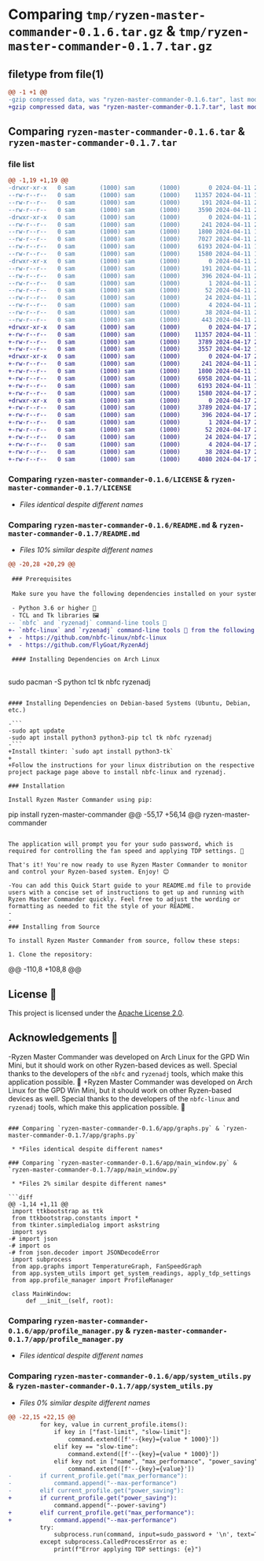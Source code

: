 # Comparing `tmp/ryzen-master-commander-0.1.6.tar.gz` & `tmp/ryzen-master-commander-0.1.7.tar.gz`

## filetype from file(1)

```diff
@@ -1 +1 @@
-gzip compressed data, was "ryzen-master-commander-0.1.6.tar", last modified: Thu Apr 11 20:45:27 2024, max compression
+gzip compressed data, was "ryzen-master-commander-0.1.7.tar", last modified: Wed Apr 17 23:25:28 2024, max compression
```

## Comparing `ryzen-master-commander-0.1.6.tar` & `ryzen-master-commander-0.1.7.tar`

### file list

```diff
@@ -1,19 +1,19 @@
-drwxr-xr-x   0 sam       (1000) sam       (1000)        0 2024-04-11 20:45:27.452494 ryzen-master-commander-0.1.6/
--rw-r--r--   0 sam       (1000) sam       (1000)    11357 2024-04-11 19:38:16.000000 ryzen-master-commander-0.1.6/LICENSE
--rw-r--r--   0 sam       (1000) sam       (1000)      191 2024-04-11 20:45:27.452494 ryzen-master-commander-0.1.6/PKG-INFO
--rw-r--r--   0 sam       (1000) sam       (1000)     3590 2024-04-11 20:44:08.000000 ryzen-master-commander-0.1.6/README.md
-drwxr-xr-x   0 sam       (1000) sam       (1000)        0 2024-04-11 20:45:27.451494 ryzen-master-commander-0.1.6/app/
--rw-r--r--   0 sam       (1000) sam       (1000)      241 2024-04-11 20:33:33.000000 ryzen-master-commander-0.1.6/app/__init__.py
--rw-r--r--   0 sam       (1000) sam       (1000)     1800 2024-04-11 19:04:29.000000 ryzen-master-commander-0.1.6/app/graphs.py
--rw-r--r--   0 sam       (1000) sam       (1000)     7027 2024-04-11 20:06:15.000000 ryzen-master-commander-0.1.6/app/main_window.py
--rw-r--r--   0 sam       (1000) sam       (1000)     6193 2024-04-11 19:28:04.000000 ryzen-master-commander-0.1.6/app/profile_manager.py
--rw-r--r--   0 sam       (1000) sam       (1000)     1580 2024-04-11 19:19:29.000000 ryzen-master-commander-0.1.6/app/system_utils.py
-drwxr-xr-x   0 sam       (1000) sam       (1000)        0 2024-04-11 20:45:27.452494 ryzen-master-commander-0.1.6/ryzen_master_commander.egg-info/
--rw-r--r--   0 sam       (1000) sam       (1000)      191 2024-04-11 20:45:27.000000 ryzen-master-commander-0.1.6/ryzen_master_commander.egg-info/PKG-INFO
--rw-r--r--   0 sam       (1000) sam       (1000)      396 2024-04-11 20:45:27.000000 ryzen-master-commander-0.1.6/ryzen_master_commander.egg-info/SOURCES.txt
--rw-r--r--   0 sam       (1000) sam       (1000)        1 2024-04-11 20:45:27.000000 ryzen-master-commander-0.1.6/ryzen_master_commander.egg-info/dependency_links.txt
--rw-r--r--   0 sam       (1000) sam       (1000)       52 2024-04-11 20:45:27.000000 ryzen-master-commander-0.1.6/ryzen_master_commander.egg-info/entry_points.txt
--rw-r--r--   0 sam       (1000) sam       (1000)       24 2024-04-11 20:45:27.000000 ryzen-master-commander-0.1.6/ryzen_master_commander.egg-info/requires.txt
--rw-r--r--   0 sam       (1000) sam       (1000)        4 2024-04-11 20:45:27.000000 ryzen-master-commander-0.1.6/ryzen_master_commander.egg-info/top_level.txt
--rw-r--r--   0 sam       (1000) sam       (1000)       38 2024-04-11 20:45:27.452494 ryzen-master-commander-0.1.6/setup.cfg
--rw-r--r--   0 sam       (1000) sam       (1000)      443 2024-04-11 20:45:16.000000 ryzen-master-commander-0.1.6/setup.py
+drwxr-xr-x   0 sam       (1000) sam       (1000)        0 2024-04-17 23:25:28.345649 ryzen-master-commander-0.1.7/
+-rw-r--r--   0 sam       (1000) sam       (1000)    11357 2024-04-11 19:38:16.000000 ryzen-master-commander-0.1.7/LICENSE
+-rw-r--r--   0 sam       (1000) sam       (1000)     3789 2024-04-17 23:25:28.345649 ryzen-master-commander-0.1.7/PKG-INFO
+-rw-r--r--   0 sam       (1000) sam       (1000)     3557 2024-04-12 19:02:10.000000 ryzen-master-commander-0.1.7/README.md
+drwxr-xr-x   0 sam       (1000) sam       (1000)        0 2024-04-17 23:25:28.344649 ryzen-master-commander-0.1.7/app/
+-rw-r--r--   0 sam       (1000) sam       (1000)      241 2024-04-11 20:33:33.000000 ryzen-master-commander-0.1.7/app/__init__.py
+-rw-r--r--   0 sam       (1000) sam       (1000)     1800 2024-04-11 19:04:29.000000 ryzen-master-commander-0.1.7/app/graphs.py
+-rw-r--r--   0 sam       (1000) sam       (1000)     6958 2024-04-11 20:47:27.000000 ryzen-master-commander-0.1.7/app/main_window.py
+-rw-r--r--   0 sam       (1000) sam       (1000)     6193 2024-04-11 19:28:04.000000 ryzen-master-commander-0.1.7/app/profile_manager.py
+-rw-r--r--   0 sam       (1000) sam       (1000)     1580 2024-04-17 23:17:46.000000 ryzen-master-commander-0.1.7/app/system_utils.py
+drwxr-xr-x   0 sam       (1000) sam       (1000)        0 2024-04-17 23:25:28.345649 ryzen-master-commander-0.1.7/ryzen_master_commander.egg-info/
+-rw-r--r--   0 sam       (1000) sam       (1000)     3789 2024-04-17 23:25:28.000000 ryzen-master-commander-0.1.7/ryzen_master_commander.egg-info/PKG-INFO
+-rw-r--r--   0 sam       (1000) sam       (1000)      396 2024-04-17 23:25:28.000000 ryzen-master-commander-0.1.7/ryzen_master_commander.egg-info/SOURCES.txt
+-rw-r--r--   0 sam       (1000) sam       (1000)        1 2024-04-17 23:25:28.000000 ryzen-master-commander-0.1.7/ryzen_master_commander.egg-info/dependency_links.txt
+-rw-r--r--   0 sam       (1000) sam       (1000)       52 2024-04-17 23:25:28.000000 ryzen-master-commander-0.1.7/ryzen_master_commander.egg-info/entry_points.txt
+-rw-r--r--   0 sam       (1000) sam       (1000)       24 2024-04-17 23:25:28.000000 ryzen-master-commander-0.1.7/ryzen_master_commander.egg-info/requires.txt
+-rw-r--r--   0 sam       (1000) sam       (1000)        4 2024-04-17 23:25:28.000000 ryzen-master-commander-0.1.7/ryzen_master_commander.egg-info/top_level.txt
+-rw-r--r--   0 sam       (1000) sam       (1000)       38 2024-04-17 23:25:28.345649 ryzen-master-commander-0.1.7/setup.cfg
+-rw-r--r--   0 sam       (1000) sam       (1000)     4080 2024-04-17 23:25:16.000000 ryzen-master-commander-0.1.7/setup.py
```

### Comparing `ryzen-master-commander-0.1.6/LICENSE` & `ryzen-master-commander-0.1.7/LICENSE`

 * *Files identical despite different names*

### Comparing `ryzen-master-commander-0.1.6/README.md` & `ryzen-master-commander-0.1.7/README.md`

 * *Files 10% similar despite different names*

```diff
@@ -20,28 +20,29 @@
 
 ### Prerequisites
 
 Make sure you have the following dependencies installed on your system:
 
 - Python 3.6 or higher 🐍
 - TCL and Tk libraries 🖼️
-- `nbfc` and `ryzenadj` command-line tools 🔧
+- `nbfc-linux` and `ryzenadj` command-line tools 🔧 from the following projects: 
+  - https://github.com/nbfc-linux/nbfc-linux
+  - https://github.com/FlyGoat/RyzenAdj
 
 #### Installing Dependencies on Arch Linux
 
 ```
 sudo pacman -S python tcl tk nbfc ryzenadj
 ```
 
 #### Installing Dependencies on Debian-based Systems (Ubuntu, Debian, etc.)
 
-```
-sudo apt update
-sudo apt install python3 python3-pip tcl tk nbfc ryzenadj
-```
+Install tkinter: `sudo apt install python3-tk`
+
+Follow the instructions for your linux distribution on the respective project package page above to install nbfc-linux and ryzenadj.
 
 ### Installation
 
 Install Ryzen Master Commander using pip:
 
 ```
 pip install ryzen-master-commander
@@ -55,17 +56,14 @@
 ryzen-master-commander
 ```
 
 The application will prompt you for your sudo password, which is required for controlling the fan speed and applying TDP settings. 🔑
 
 That's it! You're now ready to use Ryzen Master Commander to monitor and control your Ryzen-based system. Enjoy! 😊
 
-You can add this Quick Start guide to your README.md file to provide users with a concise set of instructions to get up and running with Ryzen Master Commander quickly. Feel free to adjust the wording or formatting as needed to fit the style of your README.
-
-
 ### Installing from Source
 
 To install Ryzen Master Commander from source, follow these steps:
 
 1. Clone the repository:
 
 ```
@@ -110,8 +108,8 @@
 
 ## License 📜
 
 This project is licensed under the [Apache License 2.0](LICENSE).
 
 ## Acknowledgements 🙏
 
-Ryzen Master Commander was developed on Arch Linux for the GPD Win Mini, but it should work on other Ryzen-based devices as well. Special thanks to the developers of the `nbfc` and `ryzenadj` tools, which make this application possible. 👏
+Ryzen Master Commander was developed on Arch Linux for the GPD Win Mini, but it should work on other Ryzen-based devices as well. Special thanks to the developers of the `nbfc-linux` and `ryzenadj` tools, which make this application possible. 👏
```

### Comparing `ryzen-master-commander-0.1.6/app/graphs.py` & `ryzen-master-commander-0.1.7/app/graphs.py`

 * *Files identical despite different names*

### Comparing `ryzen-master-commander-0.1.6/app/main_window.py` & `ryzen-master-commander-0.1.7/app/main_window.py`

 * *Files 2% similar despite different names*

```diff
@@ -1,14 +1,11 @@
 import ttkbootstrap as ttk
 from ttkbootstrap.constants import *
 from tkinter.simpledialog import askstring
 import sys
-# import json
-# import os
-# from json.decoder import JSONDecodeError
 import subprocess
 from app.graphs import TemperatureGraph, FanSpeedGraph
 from app.system_utils import get_system_readings, apply_tdp_settings
 from app.profile_manager import ProfileManager
 
 class MainWindow:
     def __init__(self, root):
```

### Comparing `ryzen-master-commander-0.1.6/app/profile_manager.py` & `ryzen-master-commander-0.1.7/app/profile_manager.py`

 * *Files identical despite different names*

### Comparing `ryzen-master-commander-0.1.6/app/system_utils.py` & `ryzen-master-commander-0.1.7/app/system_utils.py`

 * *Files 0% similar despite different names*

```diff
@@ -22,15 +22,15 @@
         for key, value in current_profile.items():
             if key in ["fast-limit", "slow-limit"]:
                 command.extend([f'--{key}={value * 1000}'])
             elif key == "slow-time":
                 command.extend([f'--{key}={value * 1000}'])
             elif key not in ["name", "max_performance", "power_saving"]:
                 command.extend([f'--{key}={value}'])
-        if current_profile.get("max_performance"):
-            command.append("--max-performance")
-        elif current_profile.get("power_saving"):
+        if current_profile.get("power_saving"):
             command.append("--power-saving")
+        elif current_profile.get("max_performance"):
+            command.append("--max-performance")
         try:
             subprocess.run(command, input=sudo_password + '\n', text=True)
         except subprocess.CalledProcessError as e:
             print(f"Error applying TDP settings: {e}")
```

